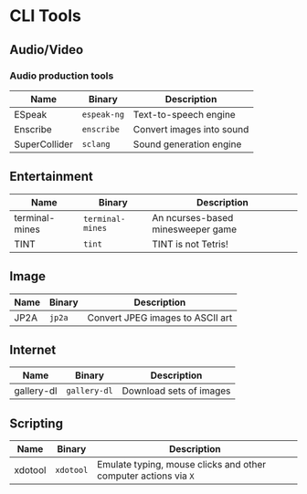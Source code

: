 # CLI Tools

## Audio/Video

### Audio production tools

| Name | Binary | Description |
| - | - | - |
| ESpeak | `espeak-ng` | Text-to-speech engine |
| Enscribe | `enscribe` | Convert images into sound |
| SuperCollider | `sclang` | Sound generation engine |

## Entertainment

| Name | Binary | Description |
| - | - | - |
| terminal-mines | `terminal-mines` | An ncurses-based minesweeper game |
| TINT | `tint` | TINT is not Tetris! |

## Image

| Name | Binary | Description |
| - | - | - |
| JP2A | `jp2a` | Convert JPEG images to ASCII art |

## Internet

| Name | Binary | Description |
| - | - | - |
| gallery-dl | `gallery-dl` | Download sets of images |

## Scripting

| Name | Binary | Description |
| - | - | - |
| xdotool | `xdotool` | Emulate typing, mouse clicks and other computer actions via `X` |
